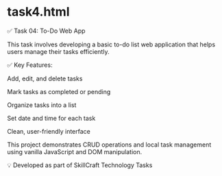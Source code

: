 # task4.html
✅ Task 04: To-Do Web App

This task involves developing a basic to-do list web application that helps users manage their tasks efficiently.

✅ Key Features:

Add, edit, and delete tasks

Mark tasks as completed or pending

Organize tasks into a list

Set date and time for each task

Clean, user-friendly interface

This project demonstrates CRUD operations and local task management using vanilla JavaScript and DOM manipulation.

💡 Developed as part of SkillCraft Technology Tasks
